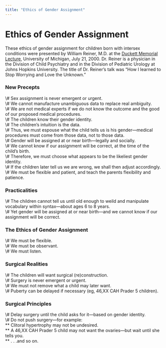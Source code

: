 ```yaml
---
title: "Ethics of Gender Assignment"
---
```


# Ethics of Gender Assignment

<p>These ethics of gender assignment for children born with intersex conditions were presented by William Reiner, M.D. at the <a href="/events/ducket2000">Duckett Memorial Lecture</a>, University of Michigan, July 21, 2000. Dr. Reiner is a physician in the Division of Child Psychiatry and in the Division of Pediatric Urology at Johns Hopkins University. The title of Dr. Reiner&#8217;s talk was &#8220;How I learned to Stop Worrying and Love the Unknown.&#8221;  </p>

<h3>New Precepts  </h3>

<p>\# Sex assignment is never emergent or urgent.  <br />
\# We cannot manufacture unambiguous data to replace real ambiguity.  <br />
\# We are not medical experts if we do not know the outcome and the good of our proposed medical procedures.  <br />
\# The children know their gender identity.  <br />
\# The children&#8217;s intuition is the data.  <br />
\# Thus, we must espouse what the child tells us is his gender&#8212;medical procedures must come from those data, not to those data.  <br />
\# Gender will be assigned at or near birth&#8212;legally and socially.  <br />
\# We cannot know if our assignment will be correct, at the time of the child&#8217;s birth.  <br />
\# Therefore, we must choose what appears to be the likeliest gender identity.  <br />
\# If the children later tell us we are wrong, we shall then adjust accordingly.  <br />
\# We must be flexible and patient, and teach the parents flexibility and patience.  </p>

<h3>Practicalities  </h3>

<p>\# The children cannot tell us until old enough to weild and manipulate vocabulary within syntax&#8212;about ages 6 to 8 years.  <br />
\# Yet gender will be assigned at or near birth&#8212;and we cannot know if our assignment will be correct.  </p>

<h3>The Ethics of Gender Assignment  </h3>

<p>\# We must be flexible.  <br />
\# We must be observant.  <br />
\# We must listen.  </p>

<h3>Surgical Realities  </h3>

<p>\# The children will want surgical (re)construction.  <br />
\# Surgery is never emergent or urgent.  <br />
\# We must not remove what a child may later want.  <br />
\# Puberty can be delayed if necessary (eg, 46,XX <span class="caps">CAH</span> Prader 5 children).  </p>

<h3>Surgical Principles  </h3>

<p>\# Delay surgery until the child asks for it&#8212;based on gender identity.  <br />
\# Do not push surgery&#8212;for example:  <br />
** Clitoral hypertrophy may not be undesired.  <br />
** A 46,XX <span class="caps">CAH</span> Prader 5 child may not want the ovaries&#8212;but wait until she tells you.  <br />
** . . .and so on.</p>